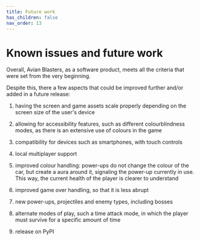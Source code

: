 ```yaml
---
title: Future work
has_children: false
nav_order: 13
---
```


# Known issues and future work

Overall, Avian Blasters, as a software product, meets all the criteria that were set from the very beginning.

Despite this, there a few aspects that could be improved further and/or added in a future release:
 
1) having the screen and game assets scale properly depending on the screen size of the user's device

2) allowing for accessibility features, such as different colourblindness modes, as there is an extensive use of colours in the game

3) compatibility for devices such as smartphones, with touch controls

4) local multiplayer support

5) improved colour handling: power-ups do not change the colour of the car, but create a aura around it, signaling the power-up currently in use. This way, the current health of the player is clearer to understand

6) improved game over handling, so that it is less abrupt

7) new power-ups, projectiles and enemy types, including bosses

8) alternate modes of play, such a time attack mode, in which the player must survive for a specific amount of time

9) release on PyPI
